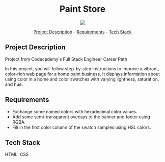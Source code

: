 <h1 align="center">Paint Store</h1>
<p align="center">
<img width="auto" height="auto" src="https://github.com/Raaagan/codecademy-fullstack/blob/main/paint_store/resources/images/paint_store.gif"/>
</p>

<p align="center"><a href="#project-description">Project Description</a> - <a href="#Requirements">Requirements</a> - <a href="#technology-stack">Tech Stack</a></p>

## Project Description

Project from Codecademy's Full Stack Engineer Career Path

In this project, you will follow step-by-step instructions to improve a vibrant, color-rich web page for a home paint business. It displays information about using color in a home and color swatches with varying lightness, saturation, and hue.

## Requirements
- Exchange some named colors with hexadecimal color values.
- Add some semi-transparent overlays to the banner and footer using RGBA.
- Fill in the first color column of the swatch samples using HSL colors.

## Tech Stack

HTML, CSS
